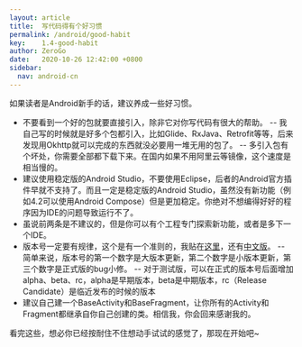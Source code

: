 ```yaml
---
layout: article
title:  写代码得有个好习惯
permalink: /android/good-habit
key:    1.4-good-habit
author: ZeroGo
date:   2020-10-26 12:42:00 +0800
sidebar:
  nav: android-cn
---
```

如果读者是Android新手的话，建议养成一些好习惯。

- 不要看到一个好的包就要直接引入，除非它对你写代码有很大的帮助。
  -- 我自己写的时候就是好多个包都引入，比如Glide、RxJava、Retrofit等等，后来发现用Okhttp就可以完成的东西就没必要用一堆无用的包了。
  -- 多引入包有个坏处，你需要全部都下载下来。在国内如果不用阿里云等镜像，这个速度是相当慢的。
- 建议使用稳定版的Android Studio，不要使用Eclipse，后者的Android官方插件早就不支持了。而且一定是稳定版的Android Studio，虽然没有新功能（例如4.2可以使用Android Compose）但是更加稳定。你绝对不想编得好好的程序因为IDE的问题导致运行不了。
- 虽说前两条是不建议的，但是你可以有个工程专门探索新功能，或者是多下一个IDE。
- 版本号一定要有规律，这个是有一个准则的，我贴在[这里](https://semver.org/)，还有[中文版](https://semver.org/lang/zh-CN/)。
  -- 简单来说，版本号的第一个数字是大版本更新，第二个数字是小版本更新，第三个数字是正式版的bug小修。
  -- 对于测试版，可以在正式的版本号后面增加alpha、beta、rc，alpha是早期版本，beta是中期版本，rc（Release Candidate）是临近发布的时候的版本
- 建议自己建一个BaseActivity和BaseFragment，让你所有的Activity和Fragment都继承自你自己创建的类。相信我，你会回来感谢我的。

看完这些，想必你已经按耐住不住想动手试试的感觉了，那现在开始吧~
